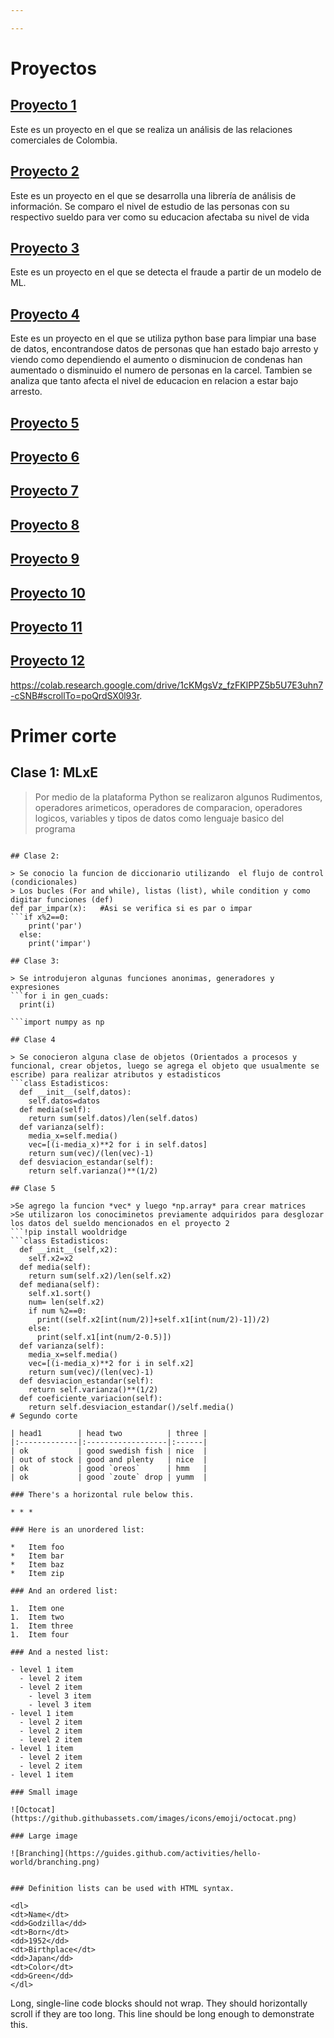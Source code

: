 ```yaml
---

---
```


# Proyectos
## [Proyecto 1](.\proyecto1.md)
Este es un proyecto en el que se realiza un análisis de las relaciones comerciales de Colombia.
## [Proyecto 2]()
Este es un proyecto en el que se desarrolla una librería de análisis de información. Se comparo el nivel de estudio de las personas con su respectivo sueldo para ver como su educacion afectaba su nivel de vida  
## [Proyecto 3]()
Este es un proyecto en el que se detecta el fraude a partir de un modelo de ML.
## [Proyecto 4]()
Este es un proyecto en el que se utiliza python base para limpiar una base de datos, encontrandose datos de personas que han estado bajo arresto y viendo como dependiendo el aumento o disminucion de condenas han aumentado o disminuido el numero de personas en la carcel. Tambien se analiza que tanto afecta el nivel de educacion en relacion a estar bajo arresto.
## [Proyecto 5]()
## [Proyecto 6]()
## [Proyecto 7]()
## [Proyecto 8]()
## [Proyecto 9]()
## [Proyecto 10]()
## [Proyecto 11]()
## [Proyecto 12]()

https://colab.research.google.com/drive/1cKMgsVz_fzFKlPPZ5b5U7E3uhn7-cSNB#scrollTo=poQrdSX0l93r.



# Primer corte

## Clase 1: MLxE

> Por medio de la plataforma Python se realizaron algunos Rudimentos, operadores arimeticos, operadores de comparacion, operadores logicos, variables y tipos de datos como lenguaje basico del programa

```print('Hola,mundo)

## Clase 2:

> Se conocio la funcion de diccionario utilizando  el flujo de control (condicionales)  
> Los bucles (For and while), listas (list), while condition y como digitar funciones (def)
def par_impar(x):   #Asi se verifica si es par o impar
```if x%2==0:
    print('par')
  else:
    print('impar')
    
## Clase 3:

> Se introdujeron algunas funciones anonimas, generadores y expresiones 
```for i in gen_cuads:
  print(i)

```import numpy as np

## Clase 4

> Se conocieron alguna clase de objetos (Orientados a procesos y funcional, crear objetos, luego se agrega el objeto que usualmente se escribe) para realizar atributos y estadisticos 
```class Estadisticos:
  def __init__(self,datos):
    self.datos=datos
  def media(self):
    return sum(self.datos)/len(self.datos)
  def varianza(self):
    media_x=self.media()
    vec=[(i-media_x)**2 for i in self.datos]
    return sum(vec)/(len(vec)-1)
  def desviacion_estandar(self):
    return self.varianza()**(1/2)

## Clase 5

>Se agrego la funcion *vec* y luego *np.array* para crear matrices
>Se utilizaron los conociminetos previamente adquiridos para desglozar los datos del sueldo mencionados en el proyecto 2  
```!pip install wooldridge
```class Estadisticos:
  def __init__(self,x2):
    self.x2=x2
  def media(self):
    return sum(self.x2)/len(self.x2)
  def mediana(self):
    self.x1.sort()
    num= len(self.x2)
    if num %2==0:
      print((self.x2[int(num/2)]+self.x1[int(num/2)-1])/2)
    else:
      print(self.x1[int(num/2-0.5)])
  def varianza(self):
    media_x=self.media()
    vec=[(i-media_x)**2 for i in self.x2]
    return sum(vec)/(len(vec)-1)
  def desviacion_estandar(self):
    return self.varianza()**(1/2)
  def coeficiente_variacion(self):
    return self.desviacion_estandar()/self.media()
# Segundo corte

| head1        | head two          | three |
|:-------------|:------------------|:------|
| ok           | good swedish fish | nice  |
| out of stock | good and plenty   | nice  |
| ok           | good `oreos`      | hmm   |
| ok           | good `zoute` drop | yumm  |

### There's a horizontal rule below this.

* * *

### Here is an unordered list:

*   Item foo
*   Item bar
*   Item baz
*   Item zip

### And an ordered list:

1.  Item one
1.  Item two
1.  Item three
1.  Item four

### And a nested list:

- level 1 item
  - level 2 item
  - level 2 item
    - level 3 item
    - level 3 item
- level 1 item
  - level 2 item
  - level 2 item
  - level 2 item
- level 1 item
  - level 2 item
  - level 2 item
- level 1 item

### Small image

![Octocat](https://github.githubassets.com/images/icons/emoji/octocat.png)

### Large image

![Branching](https://guides.github.com/activities/hello-world/branching.png)


### Definition lists can be used with HTML syntax.

<dl>
<dt>Name</dt>
<dd>Godzilla</dd>
<dt>Born</dt>
<dd>1952</dd>
<dt>Birthplace</dt>
<dd>Japan</dd>
<dt>Color</dt>
<dd>Green</dd>
</dl>

```
Long, single-line code blocks should not wrap. They should horizontally scroll if they are too long. This line should be long enough to demonstrate this.
```

```

```
